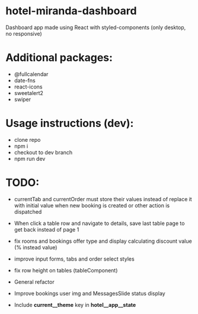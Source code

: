 # hotel-miranda-dashboard

Dashboard app made using React with styled-components (only desktop, no responsive)

# Additional packages:

- @fullcalendar
- date-fns
- react-icons
- sweetalert2
- swiper

# Usage instructions (dev):

- clone repo
- npm i
- checkout to dev branch
- npm run dev

# TODO:
- currentTab and currentOrder must store their values instead of replace it with initial value when new booking is created or other action is dispatched
- When click a table row and navigate to details, save last table page to get back instead of page 1
- fix rooms and bookings offer type and display calculating discount value (% instead value)

- improve input forms, tabs and order select styles
- fix row height on tables (tableComponent)
- General refactor

- Improve bookings user img and MessagesSlide status display
- Include __current__theme__ key in __hotel__app__state__